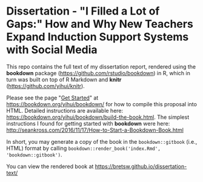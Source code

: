 # Dissertation - "I Filled a Lot of Gaps:" How and Why New Teachers Expand Induction Support Systems with Social Media

This repo contains the full text of my dissertation report, rendered using the **bookdown** package (https://github.com/rstudio/bookdown) in R, which in turn was built on top of R Markdown and **knitr** (https://github.com/yihui/knitr).

Please see the page "[Get Started](https://bookdown.org/yihui/bookdown/get-started.html)" at https://bookdown.org/yihui/bookdown/ for how to compile this proposal into HTML. Detailed instructions are available here: https://bookdown.org/yihui/bookdown/build-the-book.html. The simplest instructions I found for getting started with **bookdown** were here: http://seankross.com/2016/11/17/How-to-Start-a-Bookdown-Book.html

In short, you may generate a copy of the book in the  `bookdown::gitbook` (i.e., HTML) format by calling `bookdown::render_book('index.Rmd', 'bookdown::gitbook')`. 

You can view the rendered book at https://bretsw.github.io/dissertation-text/
